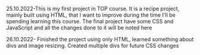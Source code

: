 25.10.2022-This is my first project in TOP course. It is a  recipe project, mainly built using HTML, that I want to improve during the time I'll be spending learning this course. The final project have some CSS and JavaScript and all the changes done to it will be noted here

26.10.2022- Finished the project using only HTML, learned something about divs and image resizing. Created multiple divs for future CSS changes
